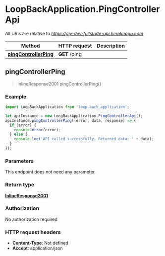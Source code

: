 # LoopBackApplication.PingControllerApi

All URIs are relative to *https://gjv-dev-fullstride-api.herokuapp.com*

Method | HTTP request | Description
------------- | ------------- | -------------
[**pingControllerPing**](PingControllerApi.md#pingControllerPing) | **GET** /ping | 



## pingControllerPing

> InlineResponse2001 pingControllerPing()



### Example

```javascript
import LoopBackApplication from 'loop_back_application';

let apiInstance = new LoopBackApplication.PingControllerApi();
apiInstance.pingControllerPing((error, data, response) => {
  if (error) {
    console.error(error);
  } else {
    console.log('API called successfully. Returned data: ' + data);
  }
});
```

### Parameters

This endpoint does not need any parameter.

### Return type

[**InlineResponse2001**](InlineResponse2001.md)

### Authorization

No authorization required

### HTTP request headers

- **Content-Type**: Not defined
- **Accept**: application/json

